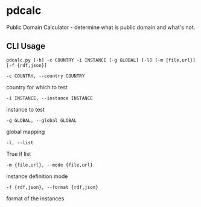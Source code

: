 pdcalc
======

Public Domain Calculator - determine what is public domain and what's not.

CLI Usage
---------

`pdcalc.py [-h] -c COUNTRY -i INSTANCE [-g GLOBAL] [-l] [-m {file,url}] [-f {rdf,json}]`

    -c COUNTRY, --country COUNTRY

country for which to test

    -i INSTANCE, --instance INSTANCE 

instance to test

    -g GLOBAL, --global GLOBAL
    
global mapping

    -l, --list

True if list

    -m {file,url}, --mode {file,url}

instance definition mode

    -f {rdf,json}, --format {rdf,json}

format of the instances

